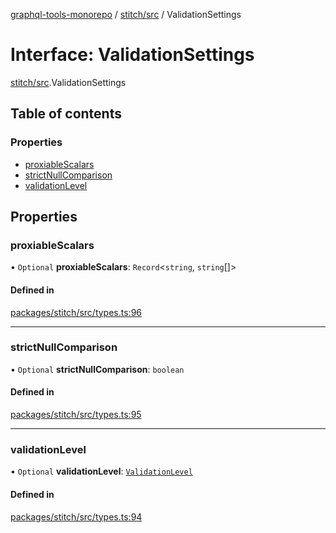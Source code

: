 [graphql-tools-monorepo](../README) / [stitch/src](../modules/stitch_src) / ValidationSettings

# Interface: ValidationSettings

[stitch/src](../modules/stitch_src).ValidationSettings

## Table of contents

### Properties

- [proxiableScalars](stitch_src.ValidationSettings#proxiablescalars)
- [strictNullComparison](stitch_src.ValidationSettings#strictnullcomparison)
- [validationLevel](stitch_src.ValidationSettings#validationlevel)

## Properties

### proxiableScalars

• `Optional` **proxiableScalars**: `Record`\<`string`, `string`[]>

#### Defined in

[packages/stitch/src/types.ts:96](https://github.com/ardatan/graphql-tools/blob/master/packages/stitch/src/types.ts#L96)

---

### strictNullComparison

• `Optional` **strictNullComparison**: `boolean`

#### Defined in

[packages/stitch/src/types.ts:95](https://github.com/ardatan/graphql-tools/blob/master/packages/stitch/src/types.ts#L95)

---

### validationLevel

• `Optional` **validationLevel**: [`ValidationLevel`](/docs/api/enums/stitch_src.ValidationLevel)

#### Defined in

[packages/stitch/src/types.ts:94](https://github.com/ardatan/graphql-tools/blob/master/packages/stitch/src/types.ts#L94)
